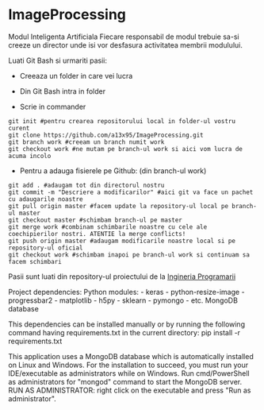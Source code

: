 # ImageProcessing
Modul Inteligenta Artificiala
Fiecare responsabil de modul trebuie sa-si creeze un director unde isi vor desfasura activitatea membrii modulului.

Luati Git Bash si urmariti pasii:

* Creeaza un folder in care vei lucra

* Din Git Bash intra in folder

* Scrie in commander
```
git init #pentru crearea repositorului local in folder-ul vostru curent
git clone https://github.com/a13x95/ImageProcessing.git
git branch work #creeam un branch numit work
git checkout work #ne mutam pe branch-ul work si aici vom lucra de acuma incolo
```

* Pentru a adauga fisierele pe Github: (din branch-ul work)
```
git add . #adaugam tot din directorul nostru
git commit -m "Descriere a modificarilor" #aici git va face un pachet cu adaugarile noastre
git pull origin master #facem update la repository-ul local pe branch-ul master
git checkout master #schimbam branch-ul pe master
git merge work #combinam schimbarile noastre cu cele ale coechipierilor nostri. ATENTIE la merge conflicts!
git push origin master #adaugam modificarile noastre local si pe repository-ul oficial
git checkout work #schimbam inapoi pe branch-ul work si continuam sa facem schimbari
```	
Pasii sunt luati din repository-ul proiectului de la [Ingineria Programarii](https://github.com/fistinflame/IngineriaProgramarii/)


Project dependencies:
    Python modules:
       - keras
       - python-resize-image
       - progressbar2
       - matplotlib
       - h5py
       - sklearn
       - pymongo
       - etc.
    MongoDB database
   
This dependencies can be installed manually or by running the following
command having requirements.txt in the current directory:
pip install -r requirements.txt


This application uses a MongoDB database which is automatically installed on Linux and Windows.
For the installation to succeed, you must run your IDE/executable as administrators
while on Windows. 
Run cmd/PowerShell as administrators for "mongod" command to start the MongoDB server.
RUN AS ADMINISTRATOR: right click on the executable and press "Run as administrator".